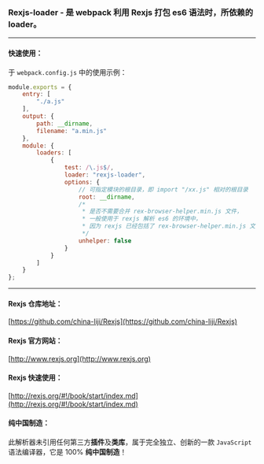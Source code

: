 ### Rexjs-loader - 是 webpack 利用 Rexjs 打包 es6 语法时，所依赖的 loader。
------
#### 快速使用：
于 `webpack.config.js` 中的使用示例：
``` js
module.exports = {
	entry: [
		"./a.js"
	],
	output: {
		path: __dirname,
		filename: "a.min.js"
	},
	module: {
		loaders: [
			{
				test: /\.js$/,
				loader: "rexjs-loader",
				options: {
					// 可指定模块的根目录，即 import "/xx.js" 相对的根目录
					root: __dirname,
					/*
					 * 是否不需要合并 rex-browser-helper.min.js 文件，
					 * 一般使用于 rexjs 解析 es6 的环境中，
					 * 因为 rexjs 已经包括了 rex-browser-helper.min.js 文件。
					 */
					unhelper: false
				}
			}
		]
	}
};
```
------
#### Rexjs 仓库地址：
[https://github.com/china-liji/Rexjs](https://github.com/china-liji/Rexjs)

#### Rexjs 官方网站：
[http://www.rexjs.org](http://www.rexjs.org)

#### Rexjs 快速使用：
[http://rexjs.org/#!/book/start/index.md](http://rexjs.org/#!/book/start/index.md)

#### 纯中国制造：
此解析器未引用任何第三方**插件**及**类库**，属于完全独立、创新的一款 ```JavaScript``` 语法编译器，它是 100% **纯中国制造**！